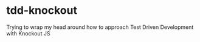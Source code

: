 tdd-knockout
============

Trying to wrap my head around how to approach Test Driven Development with Knockout JS

